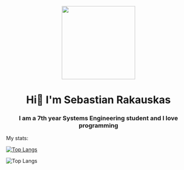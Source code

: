 <div id="header" align="center">
    <img src="https://media.giphy.com/media/10zxDv7Hv5RF9C/giphy.gif" width="200"/>
    <h1 align="center">Hi👋 I'm Sebastian Rakauskas</h1>
    <h3 align="center">I am a 7th year Systems Engineering student and I love programming</h3>
</div>

My stats:

[![Top Langs](https://github-readme-stats.vercel.app/api/top-langs/?username=sbtnuwu)](https://github.com/sbtnuwu/github-readme-stats)

![Top Langs](https://github-readme-stats.vercel.app/api/top-langs/?username=sbtnuwu&layout=compact)